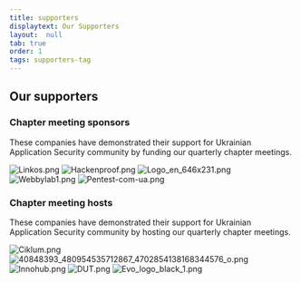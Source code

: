 ```yaml
---
title: supporters
displaytext: Our Supporters
layout:  null
tab: true
order: 1
tags: supporters-tag
---
```


## Our supporters

### Chapter meeting sponsors

These companies have demonstrated their support for Ukrainian
Application Security community by funding our quarterly chapter
meetings.

![Linkos.png](Linkos.png "Linkos.png")
![Hackenproof.png](Hackenproof.png "Hackenproof.png")
![Logo_en_646x231.png](Logo_en_646x231.png "Logo_en_646x231.png")
![Webbylab1.png](Webbylab1.png "Webbylab1.png")
![Pentest-com-ua.png](Pentest-com-ua.png "Pentest-com-ua.png")

### Chapter meeting hosts

These companies have demonstrated their support for Ukrainian
Application Security community by hosting our quarterly chapter
meetings.

![Ciklum.png](Ciklum.png "Ciklum.png")
![40848393_480954535712867_4702854138168344576_o.png](40848393_480954535712867_4702854138168344576_o.png
"40848393_480954535712867_4702854138168344576_o.png")
![Innohub.png](Innohub.png "Innohub.png") ![DUT.png](DUT.png "DUT.png")
![Evo_logo_black_1.png](Evo_logo_black_1.png "Evo_logo_black_1.png")
